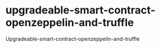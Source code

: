 # upgradeable-smart-contract-openzeppelin-and-truffle
Upgradeable-smart-contract-openzeppelin-and-truffle
